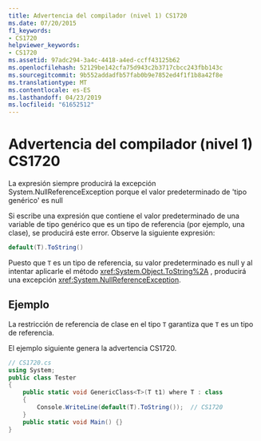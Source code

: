 ```yaml
---
title: Advertencia del compilador (nivel 1) CS1720
ms.date: 07/20/2015
f1_keywords:
- CS1720
helpviewer_keywords:
- CS1720
ms.assetid: 97adc294-3a4c-4418-a4ed-ccff43125b62
ms.openlocfilehash: 52129be142cfa75d943c2b3717cbcc243fbb143c
ms.sourcegitcommit: 9b552addadfb57fab0b9e7852ed4f1f1b8a42f8e
ms.translationtype: MT
ms.contentlocale: es-ES
ms.lasthandoff: 04/23/2019
ms.locfileid: "61652512"
---
```

# <a name="compiler-warning-level-1-cs1720"></a>Advertencia del compilador (nivel 1) CS1720
La expresión siempre producirá la excepción System.NullReferenceException porque el valor predeterminado de 'tipo genérico' es null  
  
 Si escribe una expresión que contiene el valor predeterminado de una variable de tipo genérico que es un tipo de referencia (por ejemplo, una clase), se producirá este error. Observe la siguiente expresión:  
  
```csharp  
default(T).ToString()  
```  
  
 Puesto que `T` es un tipo de referencia, su valor predeterminado es null y al intentar aplicarle el método <xref:System.Object.ToString%2A> , producirá una excepción <xref:System.NullReferenceException>.  
  
## <a name="example"></a>Ejemplo  
 La restricción de referencia de clase en el tipo `T` garantiza que `T` es un tipo de referencia.  
  
 El ejemplo siguiente genera la advertencia CS1720.  
  
```csharp  
// CS1720.cs  
using System;  
public class Tester   
{  
    public static void GenericClass<T>(T t1) where T : class   
    {  
        Console.WriteLine(default(T).ToString());  // CS1720  
    }  
    public static void Main() {}  
}  
```
